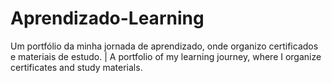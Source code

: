 # Aprendizado-Learning
Um portfólio da minha jornada de aprendizado, onde organizo certificados e materiais de estudo. | A portfolio of my learning journey, where I organize certificates and study materials.
